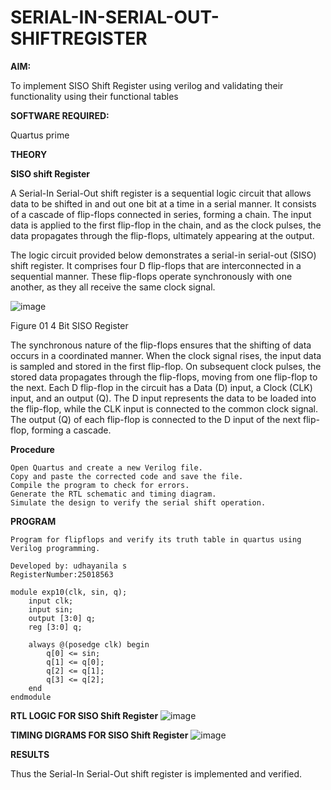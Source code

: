 # SERIAL-IN-SERIAL-OUT-SHIFTREGISTER

**AIM:**

To implement  SISO Shift Register using verilog and validating their functionality using their functional tables

**SOFTWARE REQUIRED:**

Quartus prime

**THEORY**

**SISO shift Register**

A Serial-In Serial-Out shift register is a sequential logic circuit that allows data to be shifted in and out one bit at a time in a serial manner. It consists of a cascade of flip-flops connected in series, forming a chain. The input data is applied to the first flip-flop in the chain, and as the clock pulses, the data propagates through the flip-flops, ultimately appearing at the output.

The logic circuit provided below demonstrates a serial-in serial-out (SISO) shift register. It comprises four D flip-flops that are interconnected in a sequential manner. These flip-flops operate synchronously with one another, as they all receive the same clock signal.

![image](https://github.com/naavaneetha/SERIAL-IN-SERIAL-OUT-SHIFTREGISTER/assets/154305477/e81c4072-37f9-46c6-8145-566764b74c3a)

Figure 01 4 Bit SISO Register

The synchronous nature of the flip-flops ensures that the shifting of data occurs in a coordinated manner. When the clock signal rises, the input data is sampled and stored in the first flip-flop. On subsequent clock pulses, the stored data propagates through the flip-flops, moving from one flip-flop to the next.
Each D flip-flop in the circuit has a Data (D) input, a Clock (CLK) input, and an output (Q). The D input represents the data to be loaded into the flip-flop, while the CLK input is connected to the common clock signal. The output (Q) of each flip-flop is connected to the D input of the next flip-flop, forming a cascade.

**Procedure**
```
Open Quartus and create a new Verilog file.
Copy and paste the corrected code and save the file.
Compile the program to check for errors.
Generate the RTL schematic and timing diagram.
Simulate the design to verify the serial shift operation.
```

**PROGRAM**

```
Program for flipflops and verify its truth table in quartus using Verilog programming.

Developed by: udhayanila s
RegisterNumber:25018563
```
```
module exp10(clk, sin, q);
    input clk;
    input sin;
    output [3:0] q;
    reg [3:0] q;

    always @(posedge clk) begin
        q[0] <= sin;
        q[1] <= q[0];
        q[2] <= q[1];
        q[3] <= q[2];  
    end
endmodule

```

**RTL LOGIC FOR SISO Shift Register**
![image](https://github.com/user-attachments/assets/74754641-8f50-47bb-bbff-1912a82aff08)


**TIMING DIGRAMS FOR SISO Shift Register**
![image](https://github.com/user-attachments/assets/77777f25-4b4f-4668-87f2-907191c2516a)


**RESULTS**

Thus the Serial-In Serial-Out shift register is implemented and verified.

